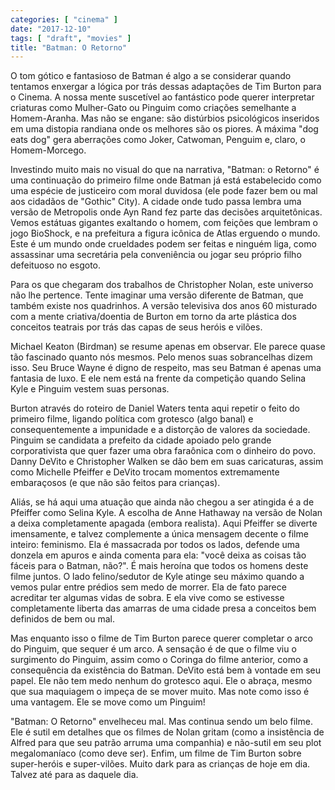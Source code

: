 ```yaml
---
categories: [ "cinema" ]
date: "2017-12-10"
tags: [ "draft", "movies" ]
title: "Batman: O Retorno"
---
```

O tom gótico e fantasioso de Batman é algo a se considerar quando tentamos enxergar a lógica por trás dessas adaptações de Tim Burton para o Cinema. A nossa mente suscetível ao fantástico pode querer interpretar criaturas como Mulher-Gato ou Pinguim como criações semelhante a Homem-Aranha. Mas não se engane: são distúrbios psicológicos inseridos em uma distopia randiana onde os melhores são os piores. A máxima "dog eats dog" gera aberrações como Joker, Catwoman, Penguim e, claro, o Homem-Morcego.

Investindo muito mais no visual do que na narrativa, "Batman: o Retorno" é uma continuação do primeiro filme onde Batman já está estabelecido como uma espécie de justiceiro com moral duvidosa (ele pode fazer bem ou mal aos cidadãos de "Gothic" City). A cidade onde tudo passa lembra uma versão de Metropolis onde Ayn Rand fez parte das decisões arquitetônicas. Vemos estátuas gigantes exaltando o homem, com feições que lembram o jogo BioShock, e na prefeitura a figura icônica de Atlas erguendo o mundo. Este é um mundo onde crueldades podem ser feitas e ninguém liga, como assassinar uma secretária pela conveniência ou jogar seu próprio filho defeituoso no esgoto.

Para os que chegaram dos trabalhos de Christopher Nolan, este universo não lhe pertence. Tente imaginar uma versão diferente de Batman, que também existe nos quadrinhos. A versão televisiva dos anos 60 misturado com a mente criativa/doentia de Burton em torno da arte plástica dos conceitos teatrais por trás das capas de seus heróis e vilões.

Michael Keaton (Birdman) se resume apenas em observar. Ele parece quase tão fascinado quanto nós mesmos. Pelo menos suas sobrancelhas dizem isso. Seu Bruce Wayne é digno de respeito, mas seu Batman é apenas uma fantasia de luxo. E ele nem está na frente da competição quando Selina Kyle e Pinguim vestem suas personas.

Burton através do roteiro de Daniel Waters tenta aqui repetir o feito do primeiro filme, ligando política com grotesco (algo banal) e consequentemente a impunidade e a distorção de valores da sociedade. Pinguim se candidata a prefeito da cidade apoiado pelo grande corporativista que quer fazer uma obra faraônica com o dinheiro do povo. Danny DeVito e Christopher Walken se dão bem em suas caricaturas, assim como Michelle Pfeiffer e DeVito trocam momentos extremamente embaraçosos (e que não são feitos para crianças).

Aliás, se há aqui uma atuação que ainda não chegou a ser atingida é a de Pfeiffer como Selina Kyle. A escolha de Anne Hathaway na versão de Nolan a deixa completamente apagada (embora realista). Aqui Pfeiffer se diverte imensamente, e talvez complemente a única mensagem decente o filme inteiro: feminismo. Ela é massacrada por todos os lados, defende uma donzela em apuros e ainda comenta para ela: "você deixa as coisas tão fáceis para o Batman, não?". É mais heroína que todos os homens deste filme juntos. O lado felino/sedutor de Kyle atinge seu máximo quando a vemos pular entre prédios sem medo de morrer. Ela de fato parece acreditar ter algumas vidas de sobra. E ela vive como se estivesse completamente liberta das amarras de uma cidade presa a conceitos bem definidos de bem ou mal.

Mas enquanto isso o filme de Tim Burton parece querer completar o arco do Pinguim, que sequer é um arco. A sensação é de que o filme viu o surgimento do Pinguim, assim como o Coringa do filme anterior, como a consequência da existência do Batman. DeVito está bem à vontade em seu papel. Ele não tem medo nenhum do grotesco aqui. Ele o abraça, mesmo que sua maquiagem o impeça de se mover muito. Mas note como isso é uma vantagem. Ele se move como um Pinguim!

"Batman: O Retorno" envelheceu mal. Mas continua sendo um belo filme. Ele é sutil em detalhes que os filmes de Nolan gritam (como a insistência de Alfred para que seu patrão arruma uma companhia) e não-sutil em seu plot megalomaníaco (como deve ser). Enfim, um filme de Tim Burton sobre super-heróis e super-vilões. Muito dark para as crianças de hoje em dia. Talvez até para as daquele dia.

